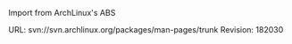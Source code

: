 Import from ArchLinux's ABS

URL: svn://svn.archlinux.org/packages/man-pages/trunk
Revision: 182030
